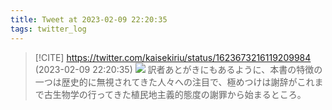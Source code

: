 ```yaml
---
title: Tweet at 2023-02-09 22:20:35
tags: twitter_log
---
```


> [!CITE] https://twitter.com/kaisekiriu/status/1623673216119209984 (2023-02-09 22:20:35)
> ![](https://twitter.com/kaisekiriu/status/1623673216119209984)
> 訳者あとがきにもあるように、本書の特徴の一つは歴史的に無視されてきた人々への注目で、極めつけは謝辞がこれまで古生物学の行ってきた植民地主義的態度の謝罪から始まるところ。
